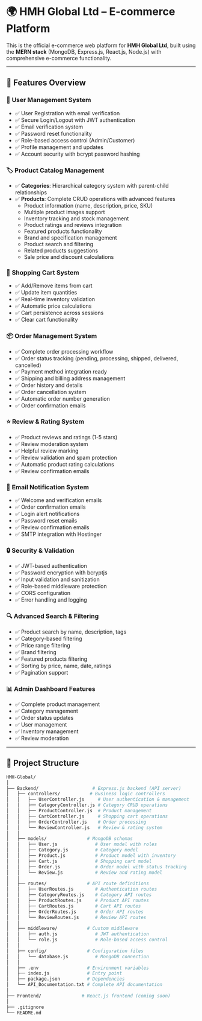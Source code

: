 # 🌍 HMH Global Ltd – E-commerce Platform

This is the official e-commerce web platform for **HMH Global Ltd**, built using the **MERN stack** (MongoDB, Express.js, React.js, Node.js) with comprehensive e-commerce functionality.

---

## 🚀 Features Overview

### 👤 **User Management System**
- ✅ User Registration with email verification
- ✅ Secure Login/Logout with JWT authentication
- ✅ Email verification system
- ✅ Password reset functionality
- ✅ Role-based access control (Admin/Customer)
- ✅ Profile management and updates
- ✅ Account security with bcrypt password hashing

### 🏷️ **Product Catalog Management**
- ✅ **Categories**: Hierarchical category system with parent-child relationships
- ✅ **Products**: Complete CRUD operations with advanced features
  - Product information (name, description, price, SKU)
  - Multiple product images support
  - Inventory tracking and stock management
  - Product ratings and reviews integration
  - Featured products functionality
  - Brand and specification management
  - Product search and filtering
  - Related products suggestions
  - Sale price and discount calculations

### 🛒 **Shopping Cart System**
- ✅ Add/Remove items from cart
- ✅ Update item quantities
- ✅ Real-time inventory validation
- ✅ Automatic price calculations
- ✅ Cart persistence across sessions
- ✅ Clear cart functionality

### 📦 **Order Management System**
- ✅ Complete order processing workflow
- ✅ Order status tracking (pending, processing, shipped, delivered, cancelled)
- ✅ Payment method integration ready
- ✅ Shipping and billing address management
- ✅ Order history and details
- ✅ Order cancellation system
- ✅ Automatic order number generation
- ✅ Order confirmation emails

### ⭐ **Review & Rating System**
- ✅ Product reviews and ratings (1-5 stars)
- ✅ Review moderation system
- ✅ Helpful review marking
- ✅ Review validation and spam protection
- ✅ Automatic product rating calculations
- ✅ Review confirmation emails

### 📧 **Email Notification System**
- ✅ Welcome and verification emails
- ✅ Order confirmation emails
- ✅ Login alert notifications
- ✅ Password reset emails
- ✅ Review confirmation emails
- ✅ SMTP integration with Hostinger

### 🔒 **Security & Validation**
- ✅ JWT-based authentication
- ✅ Password encryption with bcryptjs
- ✅ Input validation and sanitization
- ✅ Role-based middleware protection
- ✅ CORS configuration
- ✅ Error handling and logging

### 🔍 **Advanced Search & Filtering**
- ✅ Product search by name, description, tags
- ✅ Category-based filtering
- ✅ Price range filtering
- ✅ Brand filtering
- ✅ Featured products filtering
- ✅ Sorting by price, name, date, ratings
- ✅ Pagination support

### 📊 **Admin Dashboard Features**
- ✅ Complete product management
- ✅ Category management
- ✅ Order status updates
- ✅ User management
- ✅ Inventory management
- ✅ Review moderation

---

## 🧱 Project Structure

```bash
HMH-Global/
│
├── Backend/                    # Express.js backend (API server)
│   ├── controllers/           # Business logic controllers
│   │   ├── UserController.js     # User authentication & management
│   │   ├── CategoryController.js # Category CRUD operations
│   │   ├── ProductController.js  # Product management
│   │   ├── CartController.js     # Shopping cart operations
│   │   ├── OrderController.js    # Order processing
│   │   └── ReviewController.js   # Review & rating system
│   │
│   ├── models/               # MongoDB schemas
│   │   ├── User.js              # User model with roles
│   │   ├── Category.js          # Category model
│   │   ├── Product.js           # Product model with inventory
│   │   ├── Cart.js              # Shopping cart model
│   │   ├── Order.js             # Order model with status tracking
│   │   └── Review.js            # Review and rating model
│   │
│   ├── routes/               # API route definitions
│   │   ├── UserRoutes.js        # Authentication routes
│   │   ├── CategoryRoutes.js    # Category API routes
│   │   ├── ProductRoutes.js     # Product API routes
│   │   ├── CartRoutes.js        # Cart API routes
│   │   ├── OrderRoutes.js       # Order API routes
│   │   └── ReviewRoutes.js      # Review API routes
│   │
│   ├── middleware/           # Custom middleware
│   │   ├── auth.js              # JWT authentication
│   │   └── role.js              # Role-based access control
│   │
│   ├── config/               # Configuration files
│   │   └── database.js          # MongoDB connection
│   │
│   ├── .env                  # Environment variables
│   ├── index.js              # Entry point
│   ├── package.json          # Dependencies
│   └── API_Documentation.txt # Complete API documentation
│
├── Frontend/               # React.js frontend (coming soon)
│
├── .gitignore
└── README.md
